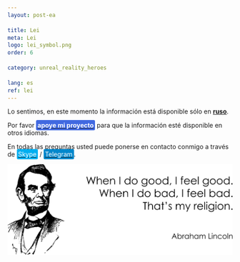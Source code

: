 ```yaml
---
layout: post-ea

title: Lei
meta: Lei
logo: lei_symbol.png
order: 6

category: unreal_reality_heroes

lang: es
ref: lei
---
```


Lo sentimos, en este momento la información está disponible sólo en **<a href="https://lincolnvirus.com/projects/ru/comics/unreal_reality/heroes/lei.html" target="_blank">ruso</a>**.

Por favor **<a href="https://www.paypal.com/cgi-bin/webscr?cmd=_s-xclick&hosted_button_id=T3KLFW2TE8SJC&source=url" target="_blank"><span style="background-color:#4169E1; color:white; padding:3px; border-radius: 3px">apoye&nbsp;mi&nbsp;proyecto</span></a>** para que la información esté disponible en otros idiomas.

En todas las preguntas usted puede ponerse en contacto conmigo a través de <a href="skype:chutkoy89?call" target="_blank"><span style="background-color:#00aff0; color:white; padding:3px; border-radius: 3px">Skype</span></a> / <a href="https://t.me/chutkoy" target="_blank"><span style="background-color:#0088cc; color:white; padding:3px; border-radius: 3px">Telegram</span></a>.

<a data-fancybox="gallery" href="/img/programming/Lincoln.png"><img src="/img/programming/Lincoln.png" alt=""></a>
